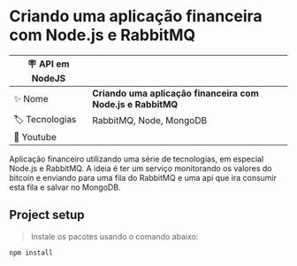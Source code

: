 #  Criando uma aplicação financeira com Node.js e RabbitMQ

| :placard: API em NodeJS |     |
| -------------  | --- |
| :sparkles: Nome        | **Criando uma aplicação financeira com Node.js e RabbitMQ**
| :label: Tecnologias | RabbitMQ, Node, MongoDB
| :school: Youtube

Aplicação financeiro utilizando uma série de tecnologias, em especial Node.js e RabbitMQ.
A ideia é ter um serviço monitorando os valores do bitcoin e enviando para uma fila do RabbitMQ e uma api que ira consumir esta fila e salvar no MongoDB.

## Project setup

> Instale os pacotes usando o comando abaixo:
```
npm install
```
